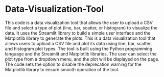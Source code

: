 # Data-Visualization-Tool
This code is a data visualization tool that allows the user to upload a CSV file and select a type of plot (line, bar, scatter, or histogram) to visualize the data. It uses the Streamlit library to build a simple user interface and the Matplotlib library to generate the plots. 
This is a data visualization tool that allows users to upload a CSV file and plot its data using line, bar, scatter, and histogram plot types. The tool is built using the Python programming language and the Streamlit and Matplotlib libraries. The user can select the plot type from a dropdown menu, and the plot will be displayed on the page. The code sets the option to disable the deprecation warning for the Matplotlib library to ensure smooth operation of the tool.
